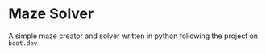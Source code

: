 # Maze Solver
A simple maze creator and solver written in python following the project on `boot.dev`
 
